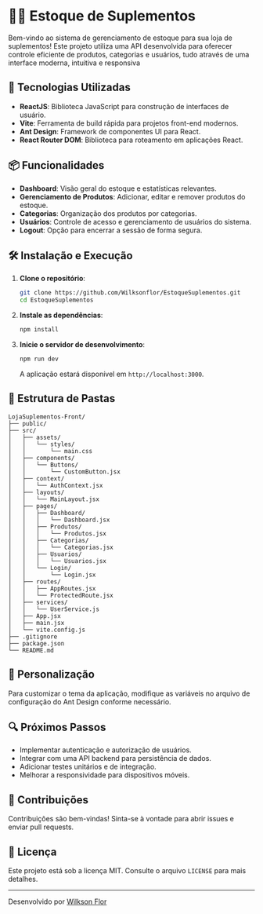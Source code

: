 # 🏋️‍♂️ Estoque de Suplementos

Bem-vindo ao sistema de gerenciamento de estoque para sua loja de suplementos! Este projeto utiliza uma API desenvolvida para oferecer controle eficiente de produtos, categorias e usuários, tudo através de uma interface moderna, intuitiva e responsiva

## 🚀 Tecnologias Utilizadas

- **ReactJS**: Biblioteca JavaScript para construção de interfaces de usuário.
- **Vite**: Ferramenta de build rápida para projetos front-end modernos.
- **Ant Design**: Framework de componentes UI para React.
- **React Router DOM**: Biblioteca para roteamento em aplicações React.

## 📦 Funcionalidades

- **Dashboard**: Visão geral do estoque e estatísticas relevantes.
- **Gerenciamento de Produtos**: Adicionar, editar e remover produtos do estoque.
- **Categorias**: Organização dos produtos por categorias.
- **Usuários**: Controle de acesso e gerenciamento de usuários do sistema.
- **Logout**: Opção para encerrar a sessão de forma segura.

## 🛠️ Instalação e Execução

1. **Clone o repositório**:

   ```bash
   git clone https://github.com/Wilksonflor/EstoqueSuplementos.git
   cd EstoqueSuplementos
   ```

2. **Instale as dependências**:

   ```bash
   npm install
   ```

3. **Inicie o servidor de desenvolvimento**:

   ```bash
   npm run dev
   ```

   A aplicação estará disponível em `http://localhost:3000`.

## 📁 Estrutura de Pastas

```plaintext
LojaSuplementos-Front/
├── public/
├── src/
│   ├── assets/
│   │   └── styles/
│   │       └── main.css
│   ├── components/
│   │   └── Buttons/
│   │       └── CustomButton.jsx
│   ├── context/
│   │   └── AuthContext.jsx
│   ├── layouts/
│   │   └── MainLayout.jsx
│   ├── pages/
│   │   ├── Dashboard/
│   │   │   └── Dashboard.jsx
│   │   ├── Produtos/
│   │   │   └── Produtos.jsx
│   │   ├── Categorias/
│   │   │   └── Categorias.jsx
│   │   ├── Usuarios/
│   │   │   └── Usuarios.jsx
│   │   └── Login/
│   │       └── Login.jsx
│   ├── routes/
│   │   ├── AppRoutes.jsx
│   │   └── ProtectedRoute.jsx
│   ├── services/
│   │   └── UserService.js
│   ├── App.jsx
│   ├── main.jsx
│   └── vite.config.js
├── .gitignore
├── package.json
└── README.md
```

## 🎨 Personalização

Para customizar o tema da aplicação, modifique as variáveis no arquivo de configuração do Ant Design conforme necessário.

## 🔍 Próximos Passos

- Implementar autenticação e autorização de usuários.
- Integrar com uma API backend para persistência de dados.
- Adicionar testes unitários e de integração.
- Melhorar a responsividade para dispositivos móveis.

## 🤝 Contribuições

Contribuições são bem-vindas! Sinta-se à vontade para abrir issues e enviar pull requests.

## 📄 Licença

Este projeto está sob a licença MIT. Consulte o arquivo `LICENSE` para mais detalhes.

---

Desenvolvido por [Wilkson Flor](https://github.com/Wilksonflor)
